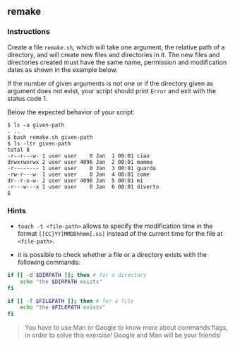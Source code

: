 ## remake

### Instructions

Create a file `remake.sh`, which will take one argument, the relative path of a directory, and will create new files and directories in it. The new files and directories created must have the same name, permission and modification dates as shown in the example below.

If the number of given arguments is not one or if the directory given as argument does not exist, your script should print `Error` and exit with the status code 1.

Below the expected behavior of your script:

```console
$ ls -a given-path
. ..
$ bash remake.sh given-path
$ ls -ltr given-path
total 8
-r--r---w- 1 user user    0 Jan  1 00:01 ciao
drwxrwxrwx 2 user user 4096 Jan  2 00:01 mamma
-r-------- 1 user user    0 Jan  3 00:01 guarda
-rw-r---w- 1 user user    0 Jan  4 00:01 come
dr--r-x-w- 2 user user 4096 Jan  5 00:01 mi
-r---w---x 1 user user    0 Jan  6 00:01 diverto
$
```

### Hints

- `touch -t <file-path>` allows to specify the modification time in the format `[[CC]YY]MMDDhhmm[.ss]` instead of the current time for the file at `<file-path>`.

- it is possible to check whether a file or a directory exists with the following commands:

```bash
if [[ -d $DIRPATH ]]; then # for a directory
    echo "the $DIRPATH exists"
fi
```

```bash
if [[ -f $FILEPATH ]]; then # for a file
    echo "the $FILEPATH exists"
fi
```

> You have to use Man or Google to know more about commands flags, in order to solve this exercise!
> Google and Man will be your friends!
